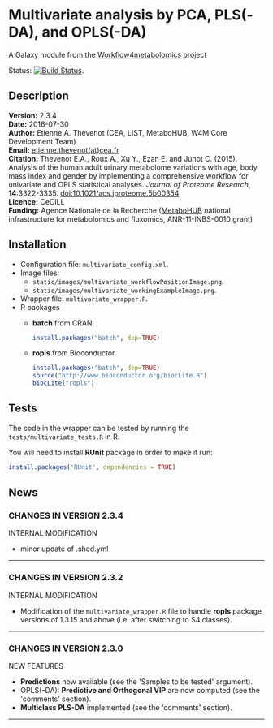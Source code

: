 Multivariate analysis by PCA, PLS(-DA), and OPLS(-DA)
=====================================================

A Galaxy module from the [Workflow4metabolomics](http://workflow4metabolomics.org) project

Status: [![Build Status](https://travis-ci.org/workflow4metabolomics/multivariate.svg?branch=master)](https://travis-ci.org/workflow4metabolomics/multivariate).

## Description

**Version:** 2.3.4  
**Date:** 2016-07-30  
**Author:** Etienne A. Thevenot (CEA, LIST, MetaboHUB, W4M Core Development Team)   
**Email:** [etienne.thevenot(at)cea.fr](mailto:etienne.thevenot@cea.fr)  
**Citation:** Thevenot E.A., Roux A., Xu Y., Ezan E. and Junot C. (2015). Analysis of the human adult urinary metabolome variations with age, body mass index and gender by implementing a comprehensive workflow for univariate and OPLS statistical analyses. *Journal of Proteome Research*, **14**:3322-3335. [doi:10.1021/acs.jproteome.5b00354](http://dx.doi.org/10.1021/acs.jproteome.5b00354)  
**Licence:** CeCILL  
**Funding:** Agence Nationale de la Recherche ([MetaboHUB](http://www.metabohub.fr/index.php?lang=en&Itemid=473) national infrastructure for metabolomics and fluxomics, ANR-11-INBS-0010 grant)

## Installation

* Configuration file: `multivariate_config.xml`.
* Image files: 
  + `static/images/multivariate_workflowPositionImage.png`.
  + `static/images/multivariate_workingExampleImage.png`.
* Wrapper file: `multivariate_wrapper.R`.
* R packages  
  + **batch** from CRAN  
  
    ```r
    install.packages("batch", dep=TRUE)  
    ```

  + **ropls** from Bioconductor  
  
    ```r
    install.packages("batch", dep=TRUE)  
    source("http://www.bioconductor.org/biocLite.R")  
    biocLite("ropls")      
    ```

## Tests

The code in the wrapper can be tested by running the `tests/multivariate_tests.R` in R.

You will need to install **RUnit** package in order to make it run:
```r
install.packages('RUnit', dependencies = TRUE)
```

## News

### CHANGES IN VERSION 2.3.4

INTERNAL MODIFICATION  

 * minor update of .shed.yml
    
***

### CHANGES IN VERSION 2.3.2

INTERNAL MODIFICATION  

 * Modification of the `multivariate_wrapper.R` file to handle **ropls** package versions of 1.3.15 and above (i.e. after switching to S4 classes).
    
***

### CHANGES IN VERSION 2.3.0

NEW FEATURES  

 * **Predictions** now available (see the 'Samples to be tested' argument).
 * OPLS(-DA): **Predictive and Orthogonal VIP** are now computed (see the 'comments' section).
 * **Multiclass PLS-DA** implemented (see the 'comments' section).

***
